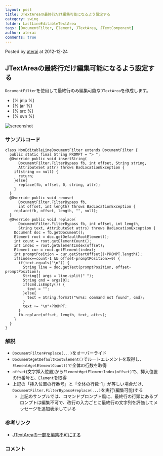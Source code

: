 ```yaml
---
layout: post
title: JTextAreaの最終行だけ編集可能になるよう設定する
category: swing
folder: LastLineEditableTextArea
tags: [DocumentFilter, Element, JTextArea, JTextComponent]
author: aterai
comments: true
---
```


Posted by [aterai](http://terai.xrea.jp/aterai.html) at 2012-12-24

## JTextAreaの最終行だけ編集可能になるよう設定する
`DocumentFilter`を使用して最終行のみ編集可能な`JTextArea`を作成します。

- {% jnlp %}
- {% jar %}
- {% src %}
- {% svn %}

<!-- dummy comment line for breaking list -->

![screenshot](https://lh3.googleusercontent.com/-WoZIsdy2Qd0/UNcd6P73NAI/AAAAAAAABZg/a2O8KLk4hVQ/s800/LastLineEditableTextArea.png)

### サンプルコード
<pre class="prettyprint"><code>class NonEditableLineDocumentFilter extends DocumentFilter {
  public static final String PROMPT = "&gt; ";
  @Override public void insertString(
      DocumentFilter.FilterBypass fb, int offset, String string,
      AttributeSet attr) throws BadLocationException {
    if(string == null) {
      return;
    }else{
      replace(fb, offset, 0, string, attr);
    }
  }
  @Override public void remove(
      DocumentFilter.FilterBypass fb,
      int offset, int length) throws BadLocationException {
    replace(fb, offset, length, "", null);
  }
  @Override public void replace(
      DocumentFilter.FilterBypass fb, int offset, int length,
      String text, AttributeSet attrs) throws BadLocationException {
    Document doc = fb.getDocument();
    Element root = doc.getDefaultRootElement();
    int count = root.getElementCount();
    int index = root.getElementIndex(offset);
    Element cur = root.getElement(index);
    int promptPosition = cur.getStartOffset()+PROMPT.length();
    if(index==count-1 &amp;&amp; offset-promptPosition&gt;=0) {
      if(text.equals("\n")) {
        String line = doc.getText(promptPosition, offset-promptPosition);
        String[] args = line.split(" ");
        String cmd = args[0];
        if(cmd.isEmpty()) {
          text = "";
        }else{
          text = String.format("%n%s: command not found", cmd);
        }
        text += "\n"+PROMPT;
      }
      fb.replace(offset, length, text, attrs);
    }
  }
}
</code></pre>

### 解説
- `DocumentFilter#replace(...)`をオーバーライド
- `Document#getDefaultRootElement()`でルートエレメントを取得し、`Element#getElementCount()`で全体の行数を取得
- `offset`(文字挿入位置)から`Element#getElementIndex(offset)`で、挿入位置の行番号と、`Element`を取得
- 上記の「挿入位置の行番号」と「全体の行数-1」が等しい場合だけ、`DocumentFilter.FilterBypass#replace(...)`を実行(編集可能)する
    - 上記のサンプルでは、コマンドプロンプト風に、最終行の行頭にあるプロンプトは編集不可で、改行の入力ごとに最終行の文字列を評価してメッセージを追加表示している

<!-- dummy comment line for breaking list -->

### 参考リンク
- [JTextAreaの一部を編集不可にする](http://terai.xrea.jp/Swing/NonEditableLine.html)

<!-- dummy comment line for breaking list -->

### コメント
